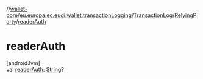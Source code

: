 //[wallet-core](../../../../index.md)/[eu.europa.ec.eudi.wallet.transactionLogging](../../index.md)/[TransactionLog](../index.md)/[RelyingParty](index.md)/[readerAuth](reader-auth.md)

# readerAuth

[androidJvm]\
val [readerAuth](reader-auth.md): [String](https://kotlinlang.org/api/latest/jvm/stdlib/kotlin-stdlib/kotlin/-string/index.html)?
